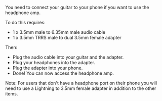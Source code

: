 You need to connect your guitar to your phone if you want to use the headphone amp. 

To do this requires:

- 1 x 3.5mm male to 6.35mm male audio cable
- 1 x 3.5mm TRRS male to dual 3.5mm female adapter

Then:

- Plug the audio cable into your guitar and the adapter.
- Plug your headphones into the adapter.
- Plug the adapter into your phone.
- Done! You can now access the headphone amp.

Note: For users that don't have a headphone port on their phone you will need to 
use a Lightning to 3.5mm female adapter in addition to the other items.
